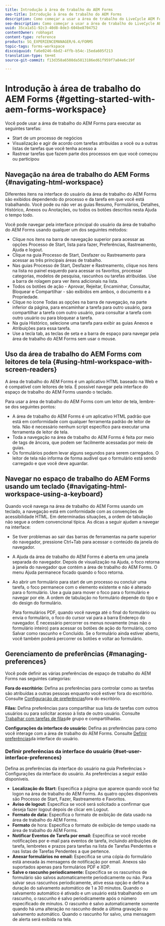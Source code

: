 ```yaml
---
title: Introdução à área de trabalho do AEM Forms
seo-title: Introdução à área de trabalho do AEM Forms
description: Como começar a usar a área de trabalho do LiveCycle AEM Forms para gerenciar seus processos de automação de negócios.
seo-description: Como começar a usar a área de trabalho do LiveCycle AEM Forms para gerenciar seus processos de automação de negócios.
uuid: 35ca1a51-92c3-40d8-8de3-604be8704752
contentOwner: robhagat
content-type: reference
products: SG_EXPERIENCEMANAGER/6.4/FORMS
topic-tags: forms-workspace
discoiquuid: fa6e0246-6bd2-4ffb-b54c-15eda605f213
translation-type: tm+mt
source-git-commit: f13d358a6508da5813186ed61f959f7a84e6c19f

---
```



# Introdução à área de trabalho do AEM Forms {#getting-started-with-aem-forms-workspace}

Você pode usar a área de trabalho do AEM Forms para executar as seguintes tarefas:

* Start de um processo de negócios
* Visualização e agir de acordo com tarefas atribuídas a você ou a outras listas de tarefas que você tenha acesso a
* Rastrear tarefas que fazem parte dos processos em que você começou ou participou

## Navegação na área de trabalho do AEM Forms {#navigating-html-workspace}

Diferentes itens na interface do usuário da área de trabalho do AEM Forms são exibidos dependendo do processo e da tarefa em que você está trabalhando. Você pode ou não ver as guias Resumo, Formulários, Detalhes, Histórico, Anexos ou Anotações, ou todos os botões descritos nesta Ajuda o tempo todo.

Você pode navegar pela interface principal do usuário da área de trabalho do AEM Forms usando qualquer um dos seguintes métodos:

* Clique nos itens na barra de navegação superior para acessar as opções Processo de Start, lista para fazer, Preferências, Rastreamento, Ajuda e logout.
* Clique na guia Processo de Start, Desfazer ou Rastreamento para acessar as três principais áreas de trabalho.
* Nas guias Processo de Start, Desfazer e Rastreamento, clique nos itens na lista no painel esquerdo para acessar os favoritos, processar categorias, modelos de pesquisa, rascunhos ou tarefas atribuídas. Use a barra de rolagem para ver itens adicionais na lista.
* Todos os botões de ação - Aprovar, Rejeitar, Encaminhar, Consultar, Bloquear e Compartilhar - são exibidos em ambos, o documento e a Propriedade.
* Clique no ícone Todas as opções na barra de navegação, na parte inferior da página, para encaminhar a tarefa para outro usuário, para compartilhar a tarefa com outro usuário, para consultar a tarefa com outro usuário ou para bloquear a tarefa.
* Na guia Histórico, selecione uma tarefa para exibir as guias Anexos e Atribuições para essa tarefa.
* Use a tecla tab, as teclas de seta e a barra de espaço para navegar pela área de trabalho do AEM Forms sem usar o mouse.

## Uso da área de trabalho do AEM Forms com leitores de tela {#using-html-workspace-with-screen-readers}

A área de trabalho do AEM Forms é um aplicativo HTML baseado na Web e é compatível com leitores de tela. É possível navegar pela interface do espaço de trabalho do AEM Forms usando o teclado.

Para usar a área de trabalho do AEM Forms com um leitor de tela, lembre-se dos seguintes pontos:

* A área de trabalho do AEM Forms é um aplicativo HTML padrão que está em conformidade com qualquer ferramenta padrão de leitor de tela. Não é necessário nenhum script específico para executar uma ferramenta de leitor de tela.
* Toda a navegação na área de trabalho do AEM Forms é feita por meio de tags de âncora, que podem ser facilmente acessadas por meio de guias.
* Os formulários podem levar alguns segundos para serem carregados. O leitor de tela não informa de forma audível que o formulário está sendo carregado e que você deve aguardar.

## Navegar no espaço de trabalho do AEM Forms usando um teclado {#navigating-html-workspace-using-a-keyboard}

Quando você navega na área de trabalho do AEM Forms usando um teclado, a navegação está em conformidade com as convenções de acessibilidade HTML. Em determinadas situações, a ordem de tabulação não segue a ordem convencional típica. As dicas a seguir ajudam a navegar na interface:

* Se tiver problemas ao sair das barras de ferramentas na parte superior do navegador, pressione Ctrl+Tab para acessar o conteúdo da janela do navegador.
* A Ajuda da área de trabalho do AEM Forms é aberta em uma janela separada do navegador. Depois de visualização na Ajuda, o foco retorna à janela do navegador que contém a área de trabalho do AEM Forms. O menu Ajuda permanece focado quando o foco retorna.
* Ao abrir um formulário para start de um processo ou concluir uma tarefa, o foco permanece com o elemento existente e não é alterado para o formulário. Use a guia para mover o foco para o formulário e navegar por ele. A ordem de tabulação no formulário depende do tipo e do design do formulário.

   Para formulários PDF, quando você navega até o final do formulário ou envia o formulário, o foco do cursor vai para a barra Endereço do navegador. É necessário percorrer os menus novamente (mas não o formulário inteiro) para acessar os botões de ação do formulário, como Salvar como rascunho e Concluído. Se o formulário ainda estiver aberto, você também poderá percorrer os botões e voltar ao formulário.

## Gerenciamento de preferências {#managing-preferences}

Você pode definir as várias preferências de espaço de trabalho do AEM Forms nas seguintes categorias:

**Fora do escritório:** Defina as preferências para controlar como as tarefas são atribuídas a outras pessoas enquanto você estiver fora do escritório. Consulte [Configuração de preferências](/help/forms/using/todo-lists.md#main-pars-heading-22)fora do escritório.

**Filas:** Defina preferências para compartilhar sua lista de tarefas com outros usuários ou para solicitar acesso à lista de outro usuário. Consulte [Trabalhar com tarefas de filas](/help/forms/using/todo-lists.md#main-pars-heading-19)de grupo e compartilhadas.

**Configurações da interface do usuário:** Defina as preferências para como você interage com a área de trabalho do AEM Forms. Consulte [Definir preferências](/help/forms/using/getting-started-livecycle-html-workspace.md#main-pars-heading-5)da interface do usuário.

### Definir preferências da interface do usuário {#set-user-interface-preferences}

Defina as preferências da interface do usuário na guia Preferências > Configurações da interface do usuário. As preferências a seguir estão disponíveis.

* **Localização do Start:** Especifica a página que aparece quando você faz logon na área de trabalho do AEM Forms. As quatro opções disponíveis são Processo de Start, Fazer, Rastreamento e Favoritos.
* **Aviso de logout:** Especifica se você será solicitado a confirmar que deseja fazer logout depois de clicar em Logout.
* **Formato de data:** Especifica o formato de exibição de data usado na área de trabalho do AEM Forms.
* **Formato** de hora: Especifica o formato de exibição de tempo usado na área de trabalho do AEM Forms.
* **Notificar Eventos de Tarefa por email:** Especifica se você recebe notificações por e-mail para eventos de tarefa, incluindo atribuições de tarefa, lembretes e prazos para tarefas na lista de Tarefas Pendentes e nas listas de Tarefas Pendentes a que pertence.
* **Anexar formulários no email:** Especifica se uma cópia do formulário está anexada às mensagens de notificação por email. Anexos são suportados apenas para formulários PDF e XDP.
* **Salve o rascunho periodicamente:** Especifica se os rascunhos de formulário são salvos automaticamente periodicamente ou não. Para salvar seus rascunhos periodicamente, ative essa opção e defina a duração do salvamento automático de 1 a 30 minutos. Quando o salvamento automático é ativado e um usuário está trabalhando em um rascunho, o rascunho é salvo periodicamente após o número especificado de minutos. O rascunho é salvo automaticamente somente quando há uma alteração no rascunho desde a última gravação ou salvamento automático. Quando o rascunho for salvo, uma mensagem de alerta será exibida na tela.

